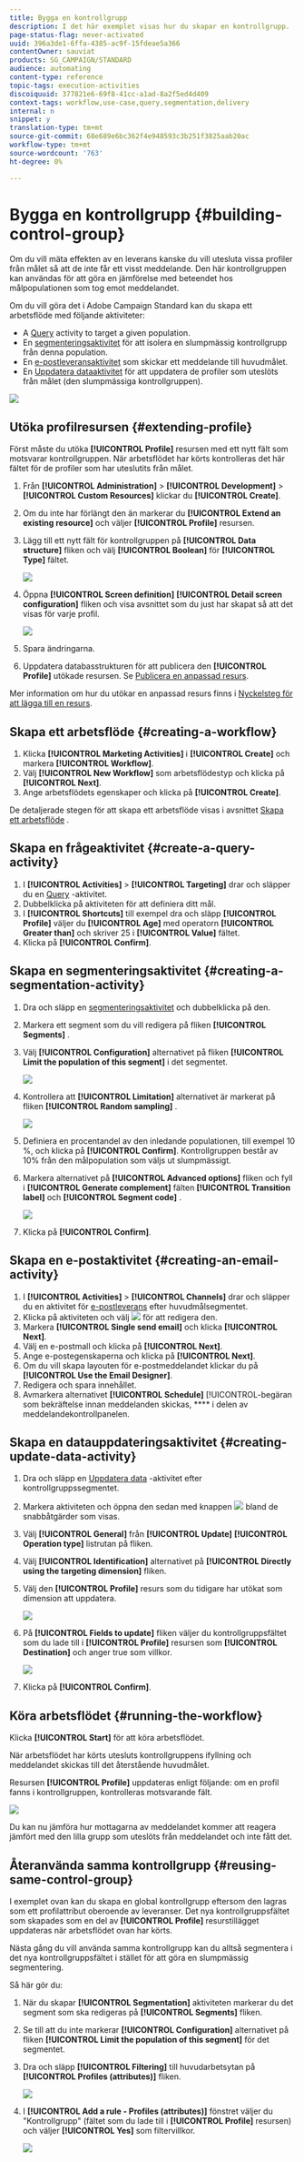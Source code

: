 ```yaml
---
title: Bygga en kontrollgrupp
description: I det här exemplet visas hur du skapar en kontrollgrupp.
page-status-flag: never-activated
uuid: 396a3de1-6ffa-4385-ac9f-15fdeae5a366
contentOwner: sauviat
products: SG_CAMPAIGN/STANDARD
audience: automating
content-type: reference
topic-tags: execution-activities
discoiquuid: 377821e6-69f8-41cc-a1ad-8a2f5ed4d409
context-tags: workflow,use-case,query,segmentation,delivery
internal: n
snippet: y
translation-type: tm+mt
source-git-commit: 68e689e6bc362f4e948593c3b251f3825aab20ac
workflow-type: tm+mt
source-wordcount: '763'
ht-degree: 0%

---
```



# Bygga en kontrollgrupp {#building-control-group}

Om du vill mäta effekten av en leverans kanske du vill utesluta vissa profiler från målet så att de inte får ett visst meddelande. Den här kontrollgruppen kan användas för att göra en jämförelse med beteendet hos målpopulationen som tog emot meddelandet.

Om du vill göra det i Adobe Campaign Standard kan du skapa ett arbetsflöde med följande aktiviteter:
* A [Query](../../automating/using/query.md) activity to target a given population.
* En [segmenteringsaktivitet](../../automating/using/segmentation.md) för att isolera en slumpmässig kontrollgrupp från denna population.
* En [e-postleveransaktivitet](../../automating/using/email-delivery.md) som skickar ett meddelande till huvudmålet.
* En [Uppdatera dataaktivitet](../../automating/using/update-data.md) för att uppdatera de profiler som uteslöts från målet (den slumpmässiga kontrollgruppen).

![](assets/wkf_control-group.png)

## Utöka profilresursen {#extending-profile}

Först måste du utöka **[!UICONTROL Profile]** resursen med ett nytt fält som motsvarar kontrollgruppen. När arbetsflödet har körts kontrolleras det här fältet för de profiler som har uteslutits från målet.

1. Från **[!UICONTROL Administration]** > **[!UICONTROL Development]** > **[!UICONTROL Custom Resources]** klickar du **[!UICONTROL Create]**.
1. Om du inte har förlängt den än markerar du **[!UICONTROL Extend an existing resource]** och väljer **[!UICONTROL Profile]** resursen.
1. Lägg till ett nytt fält för kontrollgruppen på **[!UICONTROL Data structure]** fliken och välj **[!UICONTROL Boolean]** för **[!UICONTROL Type]** fältet.

   ![](assets/wkf_control-group-profile-field.png)

1. Öppna **[!UICONTROL Screen definition]** **[!UICONTROL Detail screen configuration]** fliken och visa avsnittet som du just har skapat så att det visas för varje profil.

   ![](assets/wkf_control-group-profile-field-screen.png)

1. Spara ändringarna.
1. Uppdatera databasstrukturen för att publicera den **[!UICONTROL Profile]** utökade resursen. Se [Publicera en anpassad resurs](../../developing/using/updating-the-database-structure.md#publishing-a-custom-resource).

Mer information om hur du utökar en anpassad resurs finns i [Nyckelsteg för att lägga till en resurs](../../developing/using/key-steps-to-add-a-resource.md).

## Skapa ett arbetsflöde {#creating-a-workflow}

1. Klicka **[!UICONTROL Marketing Activities]** i **[!UICONTROL Create]** och markera **[!UICONTROL Workflow]**.
1. Välj **[!UICONTROL New Workflow]** som arbetsflödestyp och klicka på **[!UICONTROL Next]**.
1. Ange arbetsflödets egenskaper och klicka på **[!UICONTROL Create]**.

De detaljerade stegen för att skapa ett arbetsflöde visas i avsnittet [Skapa ett arbetsflöde](../../automating/using/building-a-workflow.md) .

## Skapa en frågeaktivitet {#create-a-query-activity}

1. I **[!UICONTROL Activities]** > **[!UICONTROL Targeting]** drar och släpper du en [Query](../../automating/using/query.md) -aktivitet.
1. Dubbelklicka på aktiviteten för att definiera ditt mål.
1. I **[!UICONTROL Shortcuts]** till exempel dra och släpp **[!UICONTROL Profile]** väljer du **[!UICONTROL Age]** med operatorn **[!UICONTROL Greater than]** och skriver 25 i **[!UICONTROL Value]** fältet.
1. Klicka på **[!UICONTROL Confirm]**.

## Skapa en segmenteringsaktivitet {#creating-a-segmentation-activity}

1. Dra och släpp en [segmenteringsaktivitet](../../automating/using/segmentation.md) och dubbelklicka på den.
1. Markera ett segment som du vill redigera på fliken **[!UICONTROL Segments]** .
1. Välj **[!UICONTROL Configuration]** alternativet på fliken **[!UICONTROL Limit the population of this segment]** i det segmentet.

   ![](assets/wkf_control-segment-configuration.png)

1. Kontrollera att **[!UICONTROL Limitation]** alternativet är markerat på fliken **[!UICONTROL Random sampling]** .

   ![](assets/wkf_control-segment-limitation.png)

1. Definiera en procentandel av den inledande populationen, till exempel 10 %, och klicka på **[!UICONTROL Confirm]**. Kontrollgruppen består av 10% från den målpopulation som väljs ut slumpmässigt.
1. Markera alternativet på **[!UICONTROL Advanced options]** fliken och fyll i **[!UICONTROL Generate complement]** fälten **[!UICONTROL Transition label]** och **[!UICONTROL Segment code]** .

   ![](assets/wkf_control-segment-advanced.png)

1. Klicka på **[!UICONTROL Confirm]**.

## Skapa en e-postaktivitet {#creating-an-email-activity}

1. I **[!UICONTROL Activities]** > **[!UICONTROL Channels]** drar och släpper du en aktivitet för [e-postleverans](../../automating/using/email-delivery.md) efter huvudmålsegmentet.
1. Klicka på aktiviteten och välj ![](assets/edit_darkgrey-24px.png) för att redigera den.
1. Markera **[!UICONTROL Single send email]** och klicka **[!UICONTROL Next]**.
1. Välj en e-postmall och klicka på **[!UICONTROL Next]**.
1. Ange e-postegenskaperna och klicka på **[!UICONTROL Next]**.
1. Om du vill skapa layouten för e-postmeddelandet klickar du på **[!UICONTROL Use the Email Designer]**.
1. Redigera och spara innehållet.
1. Avmarkera alternativet **[!UICONTROL Schedule]** [!UICONTROL-begäran som bekräftelse innan meddelanden skickas, **** i delen av meddelandekontrollpanelen.

## Skapa en datauppdateringsaktivitet {#creating-update-data-activity}

1. Dra och släpp en [Uppdatera data](../../automating/using/update-data.md) -aktivitet efter kontrollgruppssegmentet.
1. Markera aktiviteten och öppna den sedan med knappen ![](assets/edit_darkgrey-24px.png) bland de snabbåtgärder som visas.
1. Välj **[!UICONTROL General]** från **[!UICONTROL Update]** **[!UICONTROL Operation type]** listrutan på fliken.
1. Välj **[!UICONTROL Identification]** alternativet på **[!UICONTROL Directly using the targeting dimension]** fliken.
1. Välj den **[!UICONTROL Profile]** resurs som du tidigare har utökat som dimension att uppdatera.

   ![](assets/wkf_control-update-identification.png)

1. På **[!UICONTROL Fields to update]** fliken väljer du kontrollgruppsfältet som du lade till i **[!UICONTROL Profile]** resursen som **[!UICONTROL Destination]** och anger true som villkor.

   ![](assets/wkf_control-update-fields-to-update.png)

1. Klicka på **[!UICONTROL Confirm]**.

## Köra arbetsflödet {#running-the-workflow}

Klicka **[!UICONTROL Start]** för att köra arbetsflödet.

När arbetsflödet har körts utesluts kontrollgruppens ifyllning och meddelandet skickas till det återstående huvudmålet.

Resursen **[!UICONTROL Profile]** uppdateras enligt följande: om en profil fanns i kontrollgruppen, kontrolleras motsvarande fält.

![](assets/wkf_control-group-profile-checked.png)

Du kan nu jämföra hur mottagarna av meddelandet kommer att reagera jämfört med den lilla grupp som uteslöts från meddelandet och inte fått det.

## Återanvända samma kontrollgrupp {#reusing-same-control-group}

I exemplet ovan kan du skapa en global kontrollgrupp eftersom den lagras som ett profilattribut oberoende av leveranser. Det nya kontrollgruppsfältet som skapades som en del av **[!UICONTROL Profile]** resurstillägget uppdateras när arbetsflödet ovan har körts.

Nästa gång du vill använda samma kontrollgrupp kan du alltså segmentera i det nya kontrollgruppsfältet i stället för att göra en slumpmässig segmentering.

Så här gör du:
1. När du skapar **[!UICONTROL Segmentation]** aktiviteten markerar du det segment som ska redigeras på **[!UICONTROL Segments]** fliken.
1. Se till att du inte markerar **[!UICONTROL Configuration]** alternativet på fliken **[!UICONTROL Limit the population of this segment]** för det segmentet.
1. Dra och släpp **[!UICONTROL Filtering]** till huvudarbetsytan på **[!UICONTROL Profiles (attributes)]** fliken.

   ![](assets/wkf_control-group-segment-profiles-attributes.png)

1. I **[!UICONTROL Add a rule - Profiles (attributes)]** fönstret väljer du &quot;Kontrollgrupp&quot; (fältet som du lade till i **[!UICONTROL Profile]** resursen) och väljer **[!UICONTROL Yes]** som filtervillkor.

   ![](assets/wkf_control-group-segment-profiles-attributes-field.png)
